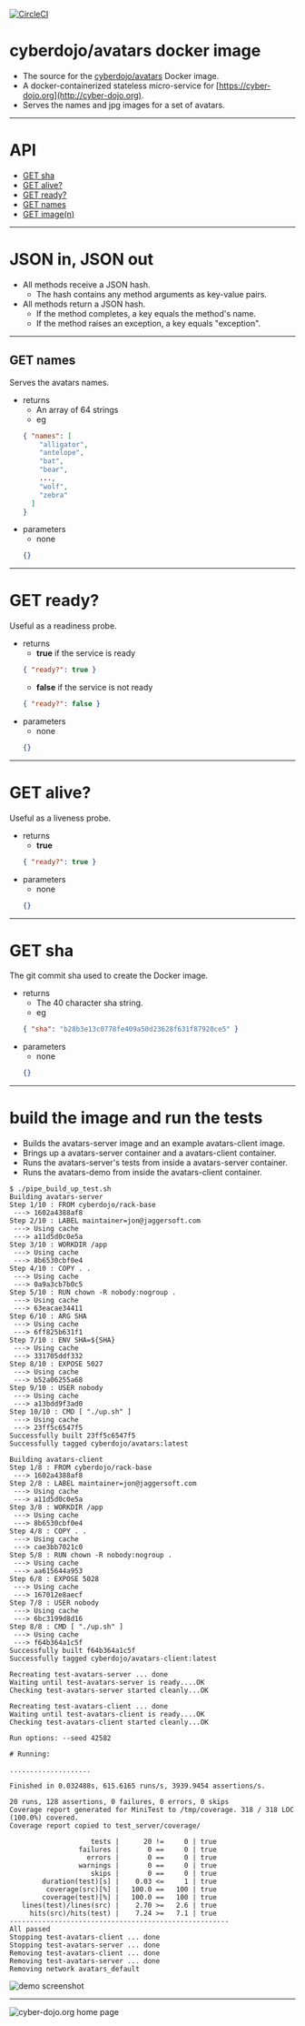[![CircleCI](https://circleci.com/gh/cyber-dojo/avatars.svg?style=svg)](https://circleci.com/gh/cyber-dojo/avatars)

# cyberdojo/avatars docker image

- The source for the [cyberdojo/avatars](https://hub.docker.com/r/cyberdojo/avatars/tags) Docker image.
- A docker-containerized stateless micro-service for [https://cyber-dojo.org](http://cyber-dojo.org).
- Serves the names and jpg images for a set of avatars.

- - - -
# API
  * [GET sha](#get-sha)
  * [GET alive?](#get-alive)
  * [GET ready?](#get-ready)
  * [GET names](#get-names)
  * [GET image(n)](#get-imagen)

- - - -
# JSON in, JSON out  
* All methods receive a JSON hash.
  * The hash contains any method arguments as key-value pairs.
* All methods return a JSON hash.
  * If the method completes, a key equals the method's name.
  * If the method raises an exception, a key equals "exception".

- - - -
## GET names
Serves the avatars names.
- returns
  * An array of 64 strings
  * eg
  ```json
  { "names": [
      "alligator",
      "antelope",
      "bat",
      "bear",      
      ...,
      "wolf",
      "zebra"
    ]
  }
  ```
- parameters
  * none
  ```json
  {}
  ```

- - - -
# GET ready?
Useful as a readiness probe.
- returns
  * **true** if the service is ready
  ```json
  { "ready?": true }
  ```
  * **false** if the service is not ready
  ```json
  { "ready?": false }
  ```
- parameters
  * none
  ```json
  {}
  ```

- - - -
# GET alive?
Useful as a liveness probe.
- returns
  * **true**
  ```json
  { "ready?": true }
  ```
- parameters
  * none
  ```json
  {}
  ```

- - - -
# GET sha
The git commit sha used to create the Docker image.
- returns
  * The 40 character sha string.
  * eg
  ```json
  { "sha": "b28b3e13c0778fe409a50d23628f631f87920ce5" }
  ```
- parameters
  * none
  ```json
  {}
  ```

- - - -
# build the image and run the tests
- Builds the avatars-server image and an example avatars-client image.
- Brings up a avatars-server container and a avatars-client container.
- Runs the avatars-server's tests from inside a avatars-server container.
- Runs the avatars-demo from inside the avatars-client container.

```text
$ ./pipe_build_up_test.sh
Building avatars-server
Step 1/10 : FROM cyberdojo/rack-base
 ---> 1602a4388af8
Step 2/10 : LABEL maintainer=jon@jaggersoft.com
 ---> Using cache
 ---> a11d5d0c0e5a
Step 3/10 : WORKDIR /app
 ---> Using cache
 ---> 8b6530cbf0e4
Step 4/10 : COPY . .
 ---> Using cache
 ---> 0a9a3cb7b0c5
Step 5/10 : RUN chown -R nobody:nogroup .
 ---> Using cache
 ---> 63eacae34411
Step 6/10 : ARG SHA
 ---> Using cache
 ---> 6ff825b631f1
Step 7/10 : ENV SHA=${SHA}
 ---> Using cache
 ---> 331705ddf332
Step 8/10 : EXPOSE 5027
 ---> Using cache
 ---> b52a06255a68
Step 9/10 : USER nobody
 ---> Using cache
 ---> a13bdd9f3ad0
Step 10/10 : CMD [ "./up.sh" ]
 ---> Using cache
 ---> 23ff5c6547f5
Successfully built 23ff5c6547f5
Successfully tagged cyberdojo/avatars:latest

Building avatars-client
Step 1/8 : FROM cyberdojo/rack-base
 ---> 1602a4388af8
Step 2/8 : LABEL maintainer=jon@jaggersoft.com
 ---> Using cache
 ---> a11d5d0c0e5a
Step 3/8 : WORKDIR /app
 ---> Using cache
 ---> 8b6530cbf0e4
Step 4/8 : COPY . .
 ---> Using cache
 ---> cae3bb7021c0
Step 5/8 : RUN chown -R nobody:nogroup .
 ---> Using cache
 ---> aa615644a953
Step 6/8 : EXPOSE 5028
 ---> Using cache
 ---> 167012e8aecf
Step 7/8 : USER nobody
 ---> Using cache
 ---> 6bc3199d8d16
Step 8/8 : CMD [ "./up.sh" ]
 ---> Using cache
 ---> f64b364a1c5f
Successfully built f64b364a1c5f
Successfully tagged cyberdojo/avatars-client:latest

Recreating test-avatars-server ... done
Waiting until test-avatars-server is ready....OK
Checking test-avatars-server started cleanly...OK

Recreating test-avatars-client ... done
Waiting until test-avatars-client is ready....OK
Checking test-avatars-client started cleanly...OK

Run options: --seed 42582

# Running:

....................

Finished in 0.032488s, 615.6165 runs/s, 3939.9454 assertions/s.

20 runs, 128 assertions, 0 failures, 0 errors, 0 skips
Coverage report generated for MiniTest to /tmp/coverage. 318 / 318 LOC (100.0%) covered.
Coverage report copied to test_server/coverage/

                    tests |      20 !=     0 | true
                 failures |       0 ==     0 | true
                   errors |       0 ==     0 | true
                 warnings |       0 ==     0 | true
                    skips |       0 ==     0 | true
        duration(test)[s] |    0.03 <=     1 | true
         coverage(src)[%] |   100.0 ==   100 | true
        coverage(test)[%] |   100.0 ==   100 | true
   lines(test)/lines(src) |    2.70 >=   2.6 | true
     hits(src)/hits(test) |    7.24 >=   7.1 | true
------------------------------------------------------
All passed
Stopping test-avatars-client ... done
Stopping test-avatars-server ... done
Removing test-avatars-client ... done
Removing test-avatars-server ... done
Removing network avatars_default
```

![demo screenshot](client/demo_screenshot.png?raw=true "demo screenshot")

- - - -
![cyber-dojo.org home page](https://github.com/cyber-dojo/cyber-dojo/blob/master/shared/home_page_snapshot.png)
